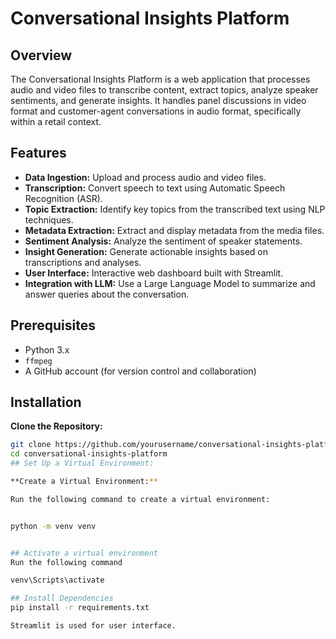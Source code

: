 # Conversational Insights Platform

## Overview

The Conversational Insights Platform is a web application that processes audio and video files to transcribe content, extract topics, analyze speaker sentiments, and generate insights. It handles panel discussions in video format and customer-agent conversations in audio format, specifically within a retail context.

## Features

- **Data Ingestion:** Upload and process audio and video files.
- **Transcription:** Convert speech to text using Automatic Speech Recognition (ASR).
- **Topic Extraction:** Identify key topics from the transcribed text using NLP techniques.
- **Metadata Extraction:** Extract and display metadata from the media files.
- **Sentiment Analysis:** Analyze the sentiment of speaker statements.
- **Insight Generation:** Generate actionable insights based on transcriptions and analyses.
- **User Interface:** Interactive web dashboard built with Streamlit.
- **Integration with LLM:** Use a Large Language Model to summarize and answer queries about the conversation.

## Prerequisites

- Python 3.x
- `ffmpeg`
- A GitHub account (for version control and collaboration)

## Installation

 **Clone the Repository:**
   ```bash
   git clone https://github.com/yourusername/conversational-insights-platform.git
   cd conversational-insights-platform
## Set Up a Virtual Environment:

**Create a Virtual Environment:**

Run the following command to create a virtual environment:


python -m venv venv


## Activate a virtual environment
Run the following command

venv\Scripts\activate

## Install Dependencies
pip install -r requirements.txt

Streamlit is used for user interface.
